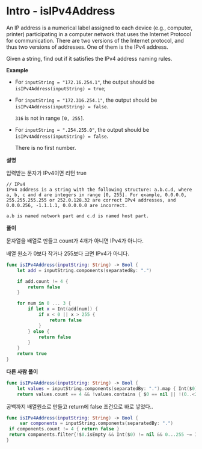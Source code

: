 # Intro - isIPv4Address

An IP address is a numerical label assigned to each device (e.g., computer, printer) participating in a computer network that uses the Internet Protocol for communication. There are two versions of the Internet protocol, and thus two versions of addresses. One of them is the IPv4 address.

Given a string, find out if it satisfies the IPv4 address naming rules.

**Example**

- For `inputString = "172.16.254.1"`, the output should be
  `isIPv4Address(inputString) = true`;

- For `inputString = "172.316.254.1"`, the output should be
  `isIPv4Address(inputString) = false`.

  `316` is not in range `[0, 255]`.

- For `inputString = ".254.255.0"`, the output should be
  `isIPv4Address(inputString) = false`.

  There is no first number.

**설명**

입력받는 문자가 IPv4이면 리턴 true

```
// IPv4
IPv4 address is a string with the following structure: a.b.c.d, where a, b, c and d are integers in range [0, 255]. For example, 0.0.0.0, 255.255.255.255 or 252.0.128.32 are correct IPv4 addresses, and 0.0.0.256, -1.1.1.1, 0.0.0.0.0 are incorrect.

a.b is named network part and c.d is named host part.
```

**풀이**

문자열을 배열로 만들고 count가 4개가 아니면 IPv4가 아니다.

배열 원소가 0보다 작거나 255보다 크면 IPv4가 아니다.

```swift
func isIPv4Address(inputString: String) -> Bool {
    let add = inputString.components(separatedBy: ".")

    if add.count != 4 {
        return false
    }

    for num in 0 ... 3 {
        if let x = Int(add[num]) {
            if x < 0 || x > 255 {
                return false
            }
        } else {
            return false
        }
    }
    return true
}
```

**다른 사람 풀이**

```swift
func isIPv4Address(inputString: String) -> Bool {
    let values = inputString.components(separatedBy: ".").map { Int($0) }
    return values.count == 4 && !values.contains { $0 == nil || !(0..<256).contains($0!)                                              }
```

공백까지 배열원소로 만들고 return에 false 조건으로 바로 넣었다..



```swift
func isIPv4Address(inputString: String) -> Bool {
     var components = inputString.components(separatedBy: ".")
 if components.count != 4 { return false }
 return components.filter{!$0.isEmpty && Int($0) != nil && 0...255 ~= Int($0)!}.count == 4
}
```

